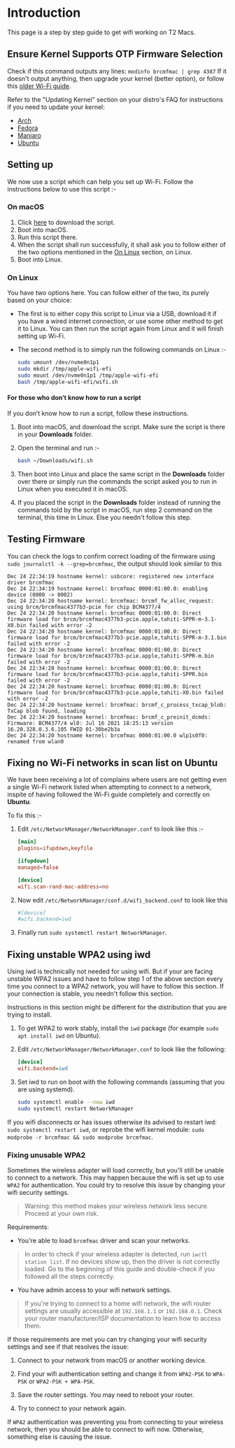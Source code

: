# Introduction

This page is a step by step guide to get wifi working on T2 Macs.

## Ensure Kernel Supports OTP Firmware Selection

Check if this command outputs any lines: `modinfo brcmfmac | grep 4387` If it doesn't output anything, then upgrade your kernel (better option), or follow this [older Wi-Fi guide](https://github.com/t2linux/wiki/blob/a4b46a7cfbe7efcbb6a0b6111e22172b0f5c4a77/docs/guides/wifi.md).

Refer to the "Updating Kernel" section on your distro's FAQ for instructions if you need to update your kernel:

- [Arch](https://wiki.t2linux.org/distributions/arch/faq/#updating-kernel)
- [Fedora](https://wiki.t2linux.org/distributions/fedora/faq/#updating-kernel)
- [Manjaro](https://wiki.t2linux.org/distributions/manjaro/faq/#updating-kernel)
- [Ubuntu](https://wiki.t2linux.org/distributions/ubuntu/faq/#updating-kernel)

## Setting up

We now use a script which can help you set up Wi-Fi. Follow the instructions below to use this script :-

### On macOS

1. Click [here](../tools/wifi.sh) to download the script.
2. Boot into macOS.
3. Run this script there.
4. When the script shall run successfully, it shall ask you to follow either of the two options mentioned in the [On Linux](https://wiki.t2linux.org/guides/wifi/#on-linux) section, on Linux.
5. Boot into Linux.

### On Linux

You have two options here. You can follow either of the two, its purely based on your choice:

- The first is to either copy this script to Linux via a USB, download it if you have a wired internet connection, or use some other method to get it to Linux. You can then run the script again from Linux and it will finish setting up Wi-Fi.

- The second method is to simply run the following commands on Linux :-

  ```sh
  sudo umount /dev/nvme0n1p1
  sudo mkdir /tmp/apple-wifi-efi
  sudo mount /dev/nvme0n1p1 /tmp/apple-wifi-efi
  bash /tmp/apple-wifi-efi/wifi.sh
  ```

#### For those who don’t know how to run a script

If you don’t know how to run a script, follow these instructions.

1. Boot into macOS, and download the script. Make sure the script is there in your **Downloads** folder.

2. Open the terminal and run :-
  
    ``` bash
    bash ~/Downloads/wifi.sh
    ```
  
3. Then boot into Linux and place the same script in the **Downloads** folder over there or simply run the commands the script asked you to run in Linux when you executed it in macOS.

4. If you placed the script in the **Downloads** folder instead of running the commands told by the script in macOS, run step 2 command on the terminal, this time in Linux. Else you needn't follow this step.

## Testing Firmware

You can check the logs to confirm correct loading of the firmware using `sudo journalctl -k --grep=brcmfmac`, the output should look similar to this

```log
Dec 24 22:34:19 hostname kernel: usbcore: registered new interface driver brcmfmac
Dec 24 22:34:19 hostname kernel: brcmfmac 0000:01:00.0: enabling device (0000 -> 0002)
Dec 24 22:34:20 hostname kernel: brcmfmac: brcmf_fw_alloc_request: using brcm/brcmfmac4377b3-pcie for chip BCM4377/4
Dec 24 22:34:20 hostname kernel: brcmfmac 0000:01:00.0: Direct firmware load for brcm/brcmfmac4377b3-pcie.apple,tahiti-SPPR-m-3.1-X0.bin failed with error -2
Dec 24 22:34:20 hostname kernel: brcmfmac 0000:01:00.0: Direct firmware load for brcm/brcmfmac4377b3-pcie.apple,tahiti-SPPR-m-3.1.bin failed with error -2
Dec 24 22:34:20 hostname kernel: brcmfmac 0000:01:00.0: Direct firmware load for brcm/brcmfmac4377b3-pcie.apple,tahiti-SPPR-m.bin failed with error -2
Dec 24 22:34:20 hostname kernel: brcmfmac 0000:01:00.0: Direct firmware load for brcm/brcmfmac4377b3-pcie.apple,tahiti-SPPR.bin failed with error -2
Dec 24 22:34:20 hostname kernel: brcmfmac 0000:01:00.0: Direct firmware load for brcm/brcmfmac4377b3-pcie.apple,tahiti-X0.bin failed with error -2
Dec 24 22:34:20 hostname kernel: brcmfmac: brcmf_c_process_txcap_blob: TxCap blob found, loading
Dec 24 22:34:20 hostname kernel: brcmfmac: brcmf_c_preinit_dcmds: Firmware: BCM4377/4 wl0: Jul 16 2021 18:25:13 version 16.20.328.0.3.6.105 FWID 01-30be2b3a
Dec 24 22:34:20 hostname kernel: brcmfmac 0000:01:00.0 wlp1s0f0: renamed from wlan0
```

## Fixing no Wi-Fi networks in scan list on Ubuntu

We have been receiving a lot of complains where users are not getting even a single Wi-Fi network listed when attempting to connect to a network, inspite of having followed the Wi-Fi guide completely and correctly on **Ubuntu**.

To fix this :-

1. Edit `/etc/NetworkManager/NetworkManager.conf` to look like this :-

    ```conf
    [main]
    plugins=ifupdown,keyfile

    [ifupdown]
    managed=false

    [device]
    wifi.scan-rand-mac-address=no
    ```

2. Now edit `/etc/NetworkManager/conf.d/wifi_backend.conf` to look like this

    ```conf
    #[device]
    #wifi.backend=iwd
    ```

3. Finally run `sudo systemctl restart NetworkManager`.

## Fixing unstable WPA2 using iwd

Using iwd is technically not needed for using wifi. But if your are facing unstable WPA2 issues and have to follow step 1 of the above section every time you connect to a WPA2 network, you will have to follow this section. If your connection is stable, you needn't follow this section.

Instructions in this section might be different for the distribution that you are trying to install.

1. To get WPA2 to work stably, install the `iwd` package (for example `sudo apt install iwd` on Ubuntu).

2. Edit `/etc/NetworkManager/NetworkManager.conf` to look like the following:

    ```ini
    [device]
    wifi.backend=iwd
    ```

3. Set iwd to run on boot with the following commands (assuming that you are using systemd).

    ```sh
    sudo systemctl enable --now iwd
    sudo systemctl restart NetworkManager
    ```

If you wifi disconnects or has issues otherwise its advised to restart iwd: `sudo systemctl restart iwd`, or reprobe the wifi kernel module: `sudo modprobe -r brcmfmac && sudo modprobe brcmfmac`.

### Fixing unusable WPA2

Sometimes the wireless adapter will load correctly, but you'll
still be unable to connect to a network. This may happen because
the wifi is set up to use `WPA2` for authentication. You could
try to resolve this issue by changing your wifi security settings.

> Warning: this method makes your wireless network less secure.
Proceed at your own risk.

Requirements:

- You're able to load `brcmfmac` driver and scan your networks.

> In order to check if your wireless adapter is detected, run
`iwctl station list`. If no devices show up, then the driver
is not correctly loaded. Go to the beginning of this guide and
double-check if you followed all the steps correctly.

- You have admin access to your wifi network settings.

> If you're trying to connect to a home wifi network, the wifi
router settings are usually accessible at `192.168.1.1` or
`192.168.0.1`. Check your router manufacturer/ISP documentation
to learn how to access them.

If those requirements are met you can try changing your wifi
security settings and see if that resolves the issue:

1. Connect to your network from macOS or another working device.

2. Find your wifi authentication setting and change it from
`WPA2-PSK` to `WPA-PSK` or `WPA2-PSK + WPA-PSK`.

3. Save the router settings. You may need to reboot your router.

4. Try to connect to your network again.

If `WPA2` authentication was preventing you from connecting
to your wireless network, then you should be able to connect to
wifi now. Otherwise, something else is causing the issue.
